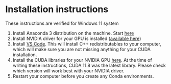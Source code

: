 # Installation instructions

These instructions are verified for Windows 11 system

1. Install Anaconda 3 distribution on the machine. Start [here](https://docs.anaconda.com/free/anaconda/install/)
2. Install NVIDIA driver for your GPU is installed ([available here](https://www.nvidia.com/Download/index.aspx?lang=en-us))
3. Install [VS Code](https://visualstudio.microsoft.com/free-developer-offers/). This will install C++ redistributables to your computer, which will make sure you are not missing anything for your CUDA installation.
4. Install the CUDA libraries for your NVIDIA GPU [here](https://developer.nvidia.com/cuda-11-8-0-download-archive). At the time of writing these instructions, CUDA 11.8 was the latest library. Please check which version will work best with your NVIDIA driver.
5. Restart your computer before you create any Conda environments. 
